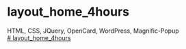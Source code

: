 # layout_home_4hours
HTML, CSS, JQuery, OpenCard, WordPress, Magnific-Popup<br>
[# layout_home_4hours](https://vitalinkaa.github.io/layout_home_4hours/)
